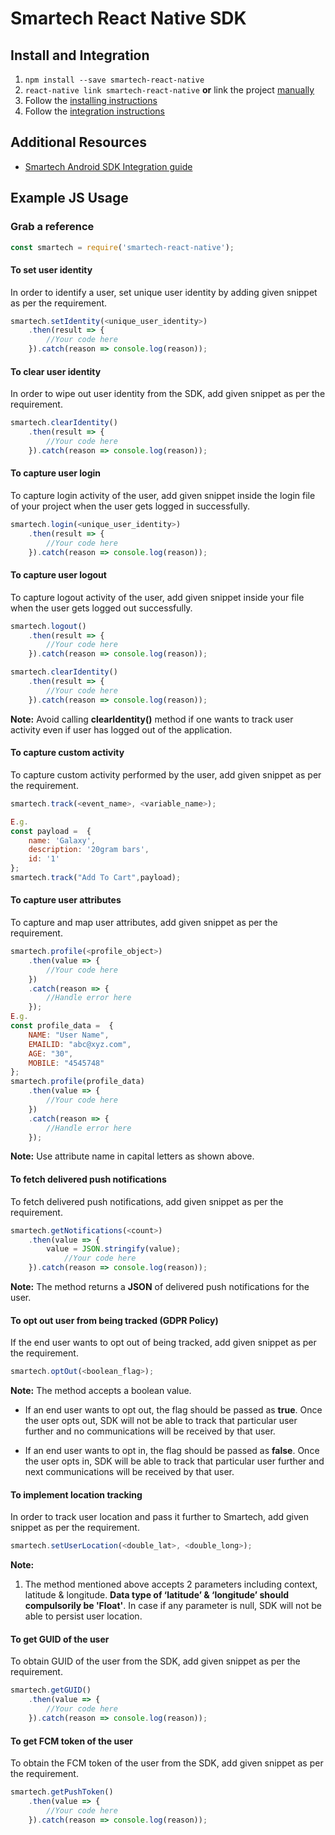 # Smartech React Native SDK

## Install and Integration

1.  `npm install --save smartech-react-native`
2.  `react-native link smartech-react-native`  **or** link the project [manually](./docs/install.md#manual-linking)
3. Follow the [installing instructions](./docs/install.md)
4. Follow the [integration instructions](./docs/integration.md)


## Additional Resources

-  [Smartech Android SDK Integration guide](https://docs.netcoresmartech.com/docs/android-sdk)

## Example JS Usage

### Grab a reference

```javascript
const smartech = require('smartech-react-native');
```

#### To set user identity
In order to identify a user, set unique user identity by adding given snippet as per the requirement.

```javascript
smartech.setIdentity(<unique_user_identity>)
	.then(result => {
		//Your code here
	}).catch(reason => console.log(reason));
```
#### To clear user identity
In order to wipe out user identity from the SDK, add given snippet as per the requirement.

```javascript
smartech.clearIdentity()
	.then(result => {
		//Your code here
	}).catch(reason => console.log(reason));
```

#### To capture user login
To capture login activity of the user, add given snippet inside the login file of your project when the user gets logged in successfully.

```javascript
smartech.login(<unique_user_identity>)
	.then(result => {
		//Your code here
	}).catch(reason => console.log(reason));
```

#### To capture user logout

To capture logout activity of the user, add given snippet inside your file when the user gets logged out successfully.

```javascript
smartech.logout()
	.then(result => {
		//Your code here
	}).catch(reason => console.log(reason));

smartech.clearIdentity()
	.then(result => {
		//Your code here
	}).catch(reason => console.log(reason));
```
****Note:​​**** Avoid calling **clearIdentity()** method if one wants to track user activity even if user has logged out of the application.

#### To capture custom activity

To capture custom activity performed by the user, add given snippet as per the requirement.
```javascript
smartech.track(<event_name>, <variable_name>);

E.g.
const payload =  {
	name: 'Galaxy',
	description: '20gram bars',
	id: '1'
};
smartech.track("Add To Cart",payload);
```

#### To capture user attributes
To capture and map user attributes, add given snippet as per the requirement.

```javascript
smartech.profile(<profile_object>)
	.then(value => {
		//Your code here
	})
	.catch(reason => {
		//Handle error here
	});
E.g.
const profile_data =  {
	NAME: "User Name",
	EMAILID: "abc@xyz.com",
	AGE: "30",
	MOBILE: "4545748"
};
smartech.profile(profile_data)
	.then(value => {
		//Your code here
	})
	.catch(reason => {
		//Handle error here
	});
```
**Note:** Use attribute name in capital letters as shown above.

#### To fetch delivered push notifications

To fetch delivered push notifications, add given snippet as per the requirement.

```javascript
smartech.getNotifications(<count>)
	.then(value => {
		value = JSON.stringify(value);
	        //Your code here
	}).catch(reason => console.log(reason));
```

**Note:** The method returns a **JSON** of delivered push notifications for the user.

#### To opt out user from being tracked (GDPR Policy)

If the end user wants to opt out of being tracked, add given snippet as per the requirement.

```javascript
smartech.optOut(<boolean_flag>);
```

**Note​​:** The method accepts a boolean value.

- If an end user wants to opt out, the flag should be passed as **true**. Once the user opts out, SDK will not be able to track that particular user further and no communications will be received by that user.

- If an end user wants to opt in, the flag should be passed as **false**. Once the user opts in, SDK will be able to track that particular user further and next communications will be received by that user.


#### To implement location tracking

In order to track user location and pass it further to Smartech, add given snippet as per the requirement.

```javascript
smartech.setUserLocation(<double_lat>, <double_long>);
```
****Note:****  

1) The method mentioned above accepts 2 parameters including context, latitude & longitude. **Data type of ‘latitude’ & ‘longitude’ should compulsorily be 'Float'**. In case if any parameter is null, SDK will not be able to persist user location.

#### To get GUID of the user

To obtain GUID of the user from the SDK, add given snippet as per the requirement.
```javascript
smartech.getGUID()
    .then(value => {
		//Your code here
    }).catch(reason => console.log(reason));
```
#### To get FCM token of the user

To obtain the FCM token of the user from the SDK, add given snippet as per the requirement.
```javascript
smartech.getPushToken()
	.then(value => {
		//Your code here
	}).catch(reason => console.log(reason));
```